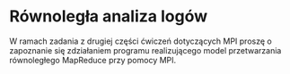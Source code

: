 # Równoległa analiza logów

W ramach zadania z drugiej części ćwiczeń dotyczących MPI proszę o zapoznanie się zdziałaniem programu realizującego model przetwarzania równoległego MapReduce przy pomocy MPI.
